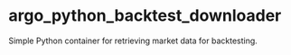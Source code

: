 # argo_python_backtest_downloader
Simple Python container for retrieving market data for backtesting.
